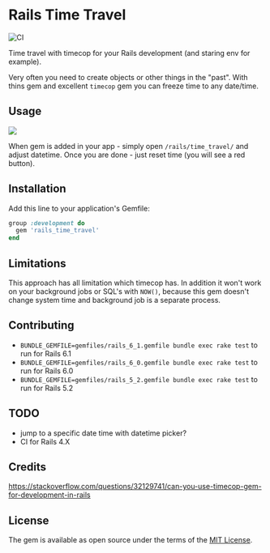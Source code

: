 # Rails Time Travel

![CI](https://github.com/igorkasyanchuk/rails_time_travel/workflows/MiniTest/badge.svg)

Time travel with timecop for your Rails development (and staring env for example).

Very often you need to create objects or other things in the "past". With thins gem and excellent `timecop` gem you can freeze time to any date/time.

## Usage

[<img src="https://github.com/igorkasyanchuk/rails_time_travel/blob/main/docs/time_travel.png?raw=true"
/>](https://github.com/igorkasyanchuk/rails_time_travel/blob/main/docs/time_travel.png?raw=true)

When gem is added in your app - simply open `/rails/time_travel/` and adjust datetime. Once you are done - just reset time (you will see a red button).

## Installation

Add this line to your application's Gemfile:

```ruby
group :development do
  gem 'rails_time_travel'
end
```

## Limitations

This approach has all limitation which timecop has. In addition it won't work on your background jobs or SQL's with `NOW()`, because this gem doesn't change system time and background job is a separate process.

## Contributing

* `BUNDLE_GEMFILE=gemfiles/rails_6_1.gemfile bundle exec rake test` to run for Rails 6.1
* `BUNDLE_GEMFILE=gemfiles/rails_6_0.gemfile bundle exec rake test` to run for Rails 6.0
* `BUNDLE_GEMFILE=gemfiles/rails_5_2.gemfile bundle exec rake test` to run for Rails 5.2

## TODO

- jump to a specific date time with datetime picker?
- CI for Rails 4.X

## Credits

https://stackoverflow.com/questions/32129741/can-you-use-timecop-gem-for-development-in-rails

## License

The gem is available as open source under the terms of the [MIT License](https://opensource.org/licenses/MIT).

